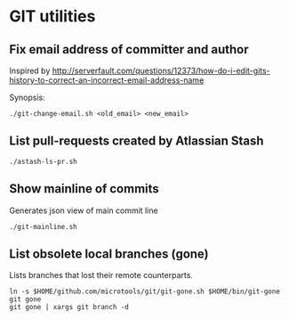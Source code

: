 # GIT utilities


## Fix email address of committer and author

Inspired by http://serverfault.com/questions/12373/how-do-i-edit-gits-history-to-correct-an-incorrect-email-address-name

Synopsis:

```
./git-change-email.sh <old_email> <new_email>
```


## List pull-requests created by Atlassian Stash

```
./astash-ls-pr.sh
```


## Show mainline of commits

Generates json view of main commit line

```
./git-mainline.sh 
```


## List obsolete local branches (gone)

Lists branches that lost their remote counterparts.

```
ln -s $HOME/github.com/microtools/git/git-gone.sh $HOME/bin/git-gone
git gone
git gone | xargs git branch -d
```

